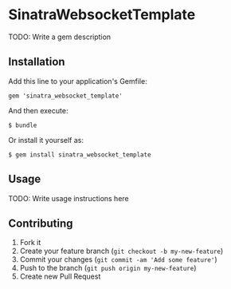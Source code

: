 # SinatraWebsocketTemplate

TODO: Write a gem description

## Installation

Add this line to your application's Gemfile:

    gem 'sinatra_websocket_template'

And then execute:

    $ bundle

Or install it yourself as:

    $ gem install sinatra_websocket_template

## Usage

TODO: Write usage instructions here

## Contributing

1. Fork it
2. Create your feature branch (`git checkout -b my-new-feature`)
3. Commit your changes (`git commit -am 'Add some feature'`)
4. Push to the branch (`git push origin my-new-feature`)
5. Create new Pull Request
